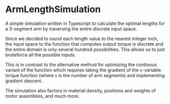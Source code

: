 # ArmLengthSimulation

A simple simulation written in Typescript to calculate the optimal lengths for a 3-segment arm by traversing the entire discrete input space.

Since we decided to round each length value to the nearest integer inch, the input space to the function that computes output torque is discrete and the entire domain is only several hundred possibilities. This allows us to just bruteforce all the possible inputs.

This is in contrast to the alternative method for optimizing the continous variant of the function which requires taking the gradient of the `n`-variable torque function (where `n` is the number of arm segments) and implementing gradient descent.

The simulation also factors in material density, positions and weights of motor assemblies, and much more.
